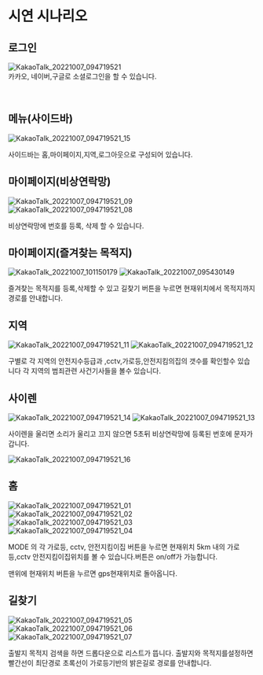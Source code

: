 # 시연 시나리오
   
## 로그인

![KakaoTalk_20221007_094719521](/uploads/85c3513eed2d1fabea7954c4a96be8b8/KakaoTalk_20221007_094719521.png)
<br>
카카오, 네이버,구글로 소셜로그인을 할 수 있습니다.

<br>

## 메뉴(사이드바)

![KakaoTalk_20221007_094719521_15](/uploads/1fbe1df1a6bf5565ccddfb663988659a/KakaoTalk_20221007_094719521_15.png)

사이드바는 홈,마이페이지,지역,로그아웃으로 구성되어 있습니다.

## 마이페이지(비상연락망)

![KakaoTalk_20221007_094719521_09](/uploads/8a1475b18664bee5e33b829c607a56d3/KakaoTalk_20221007_094719521_09.png)
![KakaoTalk_20221007_094719521_08](/uploads/c123a943cad6ac95dc59d9e8c460ecf2/KakaoTalk_20221007_094719521_08.png)

비상연락망에 번호를 등록, 삭제 할 수 있습니다.

## 마이페이지(즐겨찾는 목적지)

![KakaoTalk_20221007_101150179](/uploads/fa5cf351ea04038822a79553f64988d9/KakaoTalk_20221007_101150179.jpg)
![KakaoTalk_20221007_095430149](/uploads/962cfa162e3497ddf9a016640e63c8ea/KakaoTalk_20221007_095430149.jpg)

즐겨찾는 목적지를 등록,삭제할 수 있고
길찾기 버튼을 누르면 현재위치에서 목적지까지 경로를 안내합니다.

## 지역

![KakaoTalk_20221007_094719521_11](/uploads/f3ba7ab537b31ffd7494ce860f0a2e32/KakaoTalk_20221007_094719521_11.png)
![KakaoTalk_20221007_094719521_12](/uploads/4fbc6b74a91dfa91aa00d83ec4f49121/KakaoTalk_20221007_094719521_12.png)

구별로 각 지역의 안전지수등급과  ,cctv,가로등,안전지킴의집의 갯수를 확인할수 있습니다
각 지역의 범죄관련 사건기사들을 볼수 있습니다.

## 사이렌

![KakaoTalk_20221007_094719521_14](/uploads/c57d91d29cbba3a82bb64819df06793c/KakaoTalk_20221007_094719521_14.png)
![KakaoTalk_20221007_094719521_13](/uploads/6a0ab1d18eaa488a99253a354f92688e/KakaoTalk_20221007_094719521_13.png)

사이렌을 울리면 소리가 울리고 끄지 않으면 5초뒤 비상연락망에 등록된 번호에 문자가 갑니다.

![KakaoTalk_20221007_094719521_16](/uploads/e05af18847fcbd1f32279f87afe88b4d/KakaoTalk_20221007_094719521_16.png)

## 홈

![KakaoTalk_20221007_094719521_01](/uploads/4741b8a8b257a49c10cbc25d4a10cbb5/KakaoTalk_20221007_094719521_01.png)
![KakaoTalk_20221007_094719521_02](/uploads/82d8eca57315bd92db60d79d9d453f3f/KakaoTalk_20221007_094719521_02.png)
![KakaoTalk_20221007_094719521_03](/uploads/54f02311bf5955ca815751a061a8b1fd/KakaoTalk_20221007_094719521_03.png)
![KakaoTalk_20221007_094719521_04](/uploads/ac251d2bcbcdedf5783ed903a6cd9c67/KakaoTalk_20221007_094719521_04.png)

MODE 의 각 가로등, cctv, 안전지킴이집 버튼을 누르면 현재위치 5km 내의 가로등,cctv 안전지킴이집위치를 볼 수 있습니다.버튼은 on/off가 가능합니다.

맨위에 현재위치 버튼을 누르면 gps현재위치로 돌아옵니다.

## 길찾기

![KakaoTalk_20221007_094719521_05](/uploads/099053eea80fe8041ba0108936f94f71/KakaoTalk_20221007_094719521_05.png)
![KakaoTalk_20221007_094719521_06](/uploads/c8664bf1c5790378d1964667e838e0a2/KakaoTalk_20221007_094719521_06.png)
![KakaoTalk_20221007_094719521_07](/uploads/da04ac61ac65f8c146dbe13dc58eadfd/KakaoTalk_20221007_094719521_07.png)

출발지 목적지 검색을 하면 드롭다운으로 리스트가 뜹니다.
출발지와 목적지를설정하면 빨간선이 최단경로
초록선이 가로등기반의 밝은길로 경로를 안내합니다.





